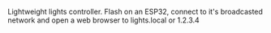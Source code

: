 Lightweight lights controller. Flash on an ESP32, connect to it's broadcasted network and open a web browser to lights.local or 1.2.3.4
